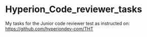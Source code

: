 # Hyperion_Code_reviewer_tasks
My tasks for the Junior code reviewer test as instructed on: https://github.com/hyperiondev-com/THT
